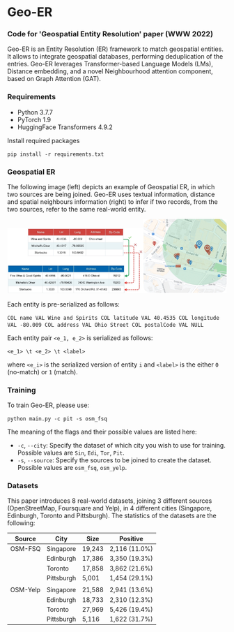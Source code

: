 # Geo-ER
### Code for 'Geospatial Entity Resolution' paper (WWW 2022)

Geo-ER is an Entity Resolution (ER) framework to match geospatial entities. It allows to integrate geospatial databases, performing deduplication of the entries. Geo-ER leverages Transformer-based Language Models (LMs), Distance embedding, and a novel Neighbourhood attention component, based on Graph Attention (GAT).


### Requirements

* Python 3.7.7
* PyTorch 1.9
* HuggingFace Transformers 4.9.2

Install required packages
```
pip install -r requirements.txt
```


### Geospatial ER

The following image (left) depicts an example of Geospatial ER, in which two sources are being joined. Geo-ER uses textual information, distance and spatial neighbours information (right) to infer if two records, from the two sources, refer to the same real-world entity.

<img src="imgs/geo_er_examples.jpg" alt="Example of geospatial ER" width="62%"/><img src="imgs/neighbourhood.jpg" alt="Example of geospatial ER" width="38%"/>

Each entity is pre-serialized as follows:

```
COL name VAL Wine and Spirits COL latitude VAL 40.4535 COL longitude VAL -80.009 COL address VAL Ohio Street COL postalCode VAL NULL
```

Each entity pair ``<e_1, e_2>`` is serialized as follows:

```
<e_1> \t <e_2> \t <label>
```
where ``<e_i>`` is the serialized version of entity ``i`` and ``<label>`` is the either ``0`` (no-match) or ``1`` (match).


### Training

To train Geo-ER, please use:

```
python main.py -c pit -s osm_fsq
```

The meaning of the flags and their possible values are listed here:
* ``-c``, ``--city``: Specify the dataset of which city you wish to use for training. Possible values are ``Sin``, ``Edi``, ``Tor``, ``Pit``.
* ``-s``, ``--source``: Specify the sources to be joined to create the dataset. Possible values are ``osm_fsq``, ``osm_yelp``.


### Datasets

This paper introduces 8 real-world datasets, joining 3 different sources (OpenStreetMap, Foursquare and Yelp), in 4 different cities (Singapore, Edinburgh, Toronto and Pittsburgh). The statistics of the datasets are the following:



| Source          | City      | Size     | Positive  |
|-----------------|-----------|----------|-----------|
|OSM-FSQ          | Singapore | 19,243   | 2,116 (11.0%) |
|                 | Edinburgh | 17,386   | 3,350 (19.3%) |
|                 | Toronto   | 17,858   | 3,862 (21.6%) |
|                 | Pittsburgh| 5,001    | 1,454 (29.1%) |
|||||
|OSM-Yelp         | Singapore | 21,588   | 2,941 (13.6%) |
|                 | Edinburgh | 18,733   | 2,310 (12.3%) |
|                 | Toronto   | 27,969   | 5,426 (19.4%) |
|                 | Pittsburgh| 5,116    | 1,622 (31.7%) |




